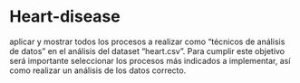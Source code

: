 # Heart-disease
aplicar y mostrar todos los procesos a realizar como “técnicos de análisis de datos” en el análisis del dataset “heart.csv”. Para cumplir este objetivo será importante seleccionar los procesos más indicados a implementar, así como realizar un análisis de los datos correcto. 
